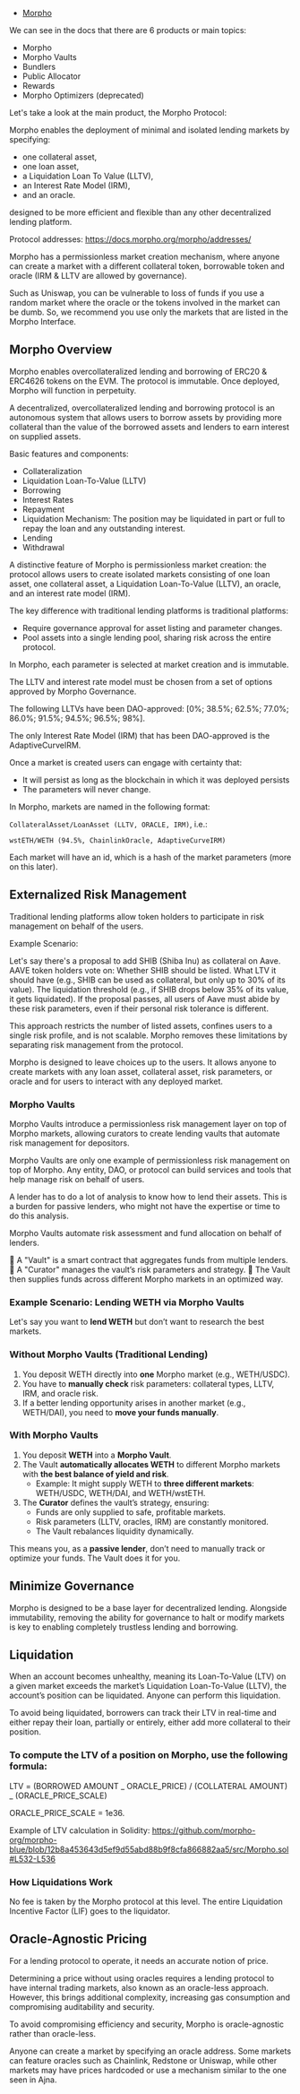 - [Morpho](https://docs.morpho.org/)

We can see in the docs that there are 6 products or main topics:

- Morpho
- Morpho Vaults
- Bundlers
- Public Allocator
- Rewards
- Morpho Optimizers (deprecated)

Let's take a look at the main product, the Morpho Protocol:

Morpho enables the deployment of minimal and isolated lending markets by specifying:

- one collateral asset,
- one loan asset,
- a Liquidation Loan To Value (LLTV),
- an Interest Rate Model (IRM),
- and an oracle.

designed to be more efficient and flexible than any other decentralized lending platform.

Protocol addresses:
https://docs.morpho.org/morpho/addresses/

Morpho has a permissionless market creation mechanism, where anyone can create a market with a different collateral token, borrowable token and oracle (IRM & LLTV are allowed by governance).

Such as Uniswap, you can be vulnerable to loss of funds if you use a random market where the oracle or the tokens involved in the market can be dumb. So, we recommend you use only the markets that are listed in the Morpho Interface.

## Morpho Overview

Morpho enables overcollateralized lending and borrowing of ERC20 & ERC4626 tokens on the EVM. The protocol is immutable. Once deployed, Morpho will function in perpetuity.

A decentralized, overcollateralized lending and borrowing protocol is an autonomous system that allows users to borrow assets by providing more collateral than the value of the borrowed assets and lenders to earn interest on supplied assets.

Basic features and components:

- Collateralization
- Liquidation Loan-To-Value (LLTV)
- Borrowing
- Interest Rates
- Repayment
- Liquidation Mechanism: The position may be liquidated in part or full to repay the loan and any outstanding interest.
- Lending
- Withdrawal

A distinctive feature of Morpho is permissionless market creation: the protocol allows users to create isolated markets consisting of one loan asset, one collateral asset, a Liquidation Loan-To-Value (LLTV), an oracle, and an interest rate model (IRM).

The key difference with traditional lending platforms is traditional platforms:

- Require governance approval for asset listing and parameter changes.
- Pool assets into a single lending pool, sharing risk across the entire protocol.

In Morpho, each parameter is selected at market creation and is immutable.

The LLTV and interest rate model must be chosen from a set of options approved by Morpho Governance.

The following LLTVs have been DAO-approved: [0%; 38.5%; 62.5%; 77.0%; 86.0%; 91.5%; 94.5%; 96.5%; 98%].

The only Interest Rate Model (IRM) that has been DAO-approved is the AdaptiveCurveIRM.

Once a market is created users can engage with certainty that:

- It will persist as long as the blockchain in which it was deployed persists
- The parameters will never change.

In Morpho, markets are named in the following format:

`CollateralAsset/LoanAsset (LLTV, ORACLE, IRM)`, i.e.:

`wstETH/WETH (94.5%, ChainlinkOracle, AdaptiveCurveIRM)`

Each market will have an id, which is a hash of the market parameters (more on this later).

## Externalized Risk Management

Traditional lending platforms allow token holders to participate in risk management on behalf of the users.

Example Scenario:

Let's say there's a proposal to add SHIB (Shiba Inu) as collateral on Aave.
AAVE token holders vote on:
Whether SHIB should be listed.
What LTV it should have (e.g., SHIB can be used as collateral, but only up to 30% of its value).
The liquidation threshold (e.g., if SHIB drops below 35% of its value, it gets liquidated).
If the proposal passes, all users of Aave must abide by these risk parameters, even if their personal risk tolerance is different.

This approach restricts the number of listed assets, confines users to a single risk profile, and is not scalable. Morpho removes these limitations by separating risk management from the protocol.

Morpho is designed to leave choices up to the users. It allows anyone to create markets with any loan asset, collateral asset, risk parameters, or oracle and for users to interact with any deployed market.

### Morpho Vaults

Morpho Vaults introduce a permissionless risk management layer on top of Morpho markets, allowing curators to create lending vaults that automate risk management for depositors.

Morpho Vaults are only one example of permissionless risk management on top of Morpho. Any entity, DAO, or protocol can build services and tools that help manage risk on behalf of users.

A lender has to do a lot of analysis to know how to lend their assets. This is a burden for passive lenders, who might not have the expertise or time to do this analysis.

Morpho Vaults automate risk assessment and fund allocation on behalf of lenders.

🔹 A "Vault" is a smart contract that aggregates funds from multiple lenders.
🔹 A "Curator" manages the vault’s risk parameters and strategy.
🔹 The Vault then supplies funds across different Morpho markets in an optimized way.

### **Example Scenario: Lending WETH via Morpho Vaults**

Let's say you want to **lend WETH** but don’t want to research the best markets.

### **Without Morpho Vaults (Traditional Lending)**

1. You deposit WETH directly into **one** Morpho market (e.g., WETH/USDC).
2. You have to **manually check** risk parameters: collateral types, LLTV, IRM, and oracle risk.
3. If a better lending opportunity arises in another market (e.g., WETH/DAI), you need to **move your funds manually**.

### **With Morpho Vaults**

1. You deposit **WETH** into a **Morpho Vault**.
2. The Vault **automatically allocates WETH** to different Morpho markets with **the best balance of yield and risk**.
   - Example: It might supply WETH to **three different markets**: WETH/USDC, WETH/DAI, and WETH/wstETH.
3. The **Curator** defines the vault’s strategy, ensuring:
   - Funds are only supplied to safe, profitable markets.
   - Risk parameters (LLTV, oracles, IRM) are constantly monitored.
   - The Vault rebalances liquidity dynamically.

This means you, as a **passive lender**, don’t need to manually track or optimize your funds. The Vault does it for you.

## Minimize Governance

Morpho is designed to be a base layer for decentralized lending. Alongside immutability, removing the ability for governance to halt or modify markets is key to enabling completely trustless lending and borrowing.

## Liquidation

When an account becomes unhealthy, meaning its Loan-To-Value (LTV) on a given market exceeds the market’s Liquidation Loan-To-Value (LLTV), the account’s position can be liquidated. Anyone can perform this liquidation.

To avoid being liquidated, borrowers can track their LTV in real-time and either repay their loan, partially or entirely, either add more collateral to their position.

### To compute the LTV of a position on Morpho, use the following formula:

LTV = (BORROWED AMOUNT _ ORACLE_PRICE) / (COLLATERAL AMOUNT) _ (ORACLE_PRICE_SCALE)

ORACLE_PRICE_SCALE = 1e36.

Example of LTV calculation in Solidity:
https://github.com/morpho-org/morpho-blue/blob/12b8a453643d5ef9d55abd88b9f8cfa866882aa5/src/Morpho.sol#L532-L536

### How Liquidations Work

No fee is taken by the Morpho protocol at this level. The entire Liquidation Incentive Factor (LIF) goes to the liquidator.

## Oracle-Agnostic Pricing

For a lending protocol to operate, it needs an accurate notion of price.

Determining a price without using oracles requires a lending protocol to have internal trading markets, also known as an oracle-less approach. However, this brings additional complexity, increasing gas consumption and compromising auditability and security.

To avoid compromising efficiency and security, Morpho is oracle-agnostic rather than oracle-less.

Anyone can create a market by specifying an oracle address. Some markets can feature oracles such as Chainlink, Redstone or Uniswap, while other markets may have prices hardcoded or use a mechanism similar to the one seen in Ajna.
